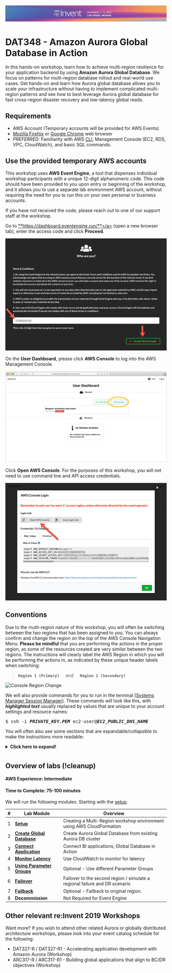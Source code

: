 # ![AWS re:Invent 2019](..//assets/reinvent19_topbanner.png)

# DAT348 - Amazon Aurora Global Database in Action

In this hands-on workshop, learn how to achieve multi-region resilience for your application backend by using **Amazon Aurora Global Database**. We focus on patterns for multi-region database rollout and real-world use cases. Get hands-on and learn how Aurora global database allows you to scale your infrastructure without having to implement complicated multi-region patterns and see how to best leverage Aurora global database for fast cross-region disaster recovery and low-latency global reads.

## Requirements
* AWS Account (Temporary accounts will be provided for AWS Events)
* [Mozilla Firefox](https://www.mozilla.org/firefox/) or [Google Chrome](https://www.google.com/chrome/) web browser
* _PREFERRED:_ Familiarity with AWS [CLI](https://aws.amazon.com/cli), Management Console (EC2, RDS, VPC, CloudWatch), and basic SQL commands.

## Use the provided temporary AWS accounts

This workshop uses **AWS Event Engine**, a tool that dispenses individual workshop participants with a unique 12-digit alphanumeric code. This code should have been provided to you upon entry or beginning of the workshop, and it allows you to use a separate lab environment AWS account, without requiring the need for you to run this on your own personal or business accounts.

If you have not received the code, please reach out to one of our support staff at the workshop.

Go to <a href="https://dashboard.eventengine.run/" target="_blank">**https://dashboard.eventengine.run/**</a> (open a new browser tab), enter the access code and click **Proceed**.

<span class="image">![EventEngine Login](ee-login.png?raw=true)</span>

On the **User Dashboard**, please click **AWS Console** to log into the AWS Management Console.

<span class="image">![EventEngine Dashboard](ee-dashboard.png?raw=true)</span>

Click **Open AWS Console**. For the purposes of this workshop, you will not need to use command line and API access credentials.

<span class="image">![EventEngine Open Console](ee-open-console.png?raw=true)</span>

## Conventions

Due to the multi-region nature of this workshop, you will often be switching between the two regions that has been assigned to you. You can always confirm and change the region on the top of the AWS Console Navigation Menu. __Please be mindful__ that you are performing the actions in the proper region, as some of the resources created are very similar between the two regions. The instructions will clearly label the AWS Region in which you will be performing the actions in, as indicated by these unique header labels when switching:

> **`Region 1 (Primary)`**    &nbsp;&nbsp;&nbsp;&nbsp;and&nbsp;&nbsp;&nbsp;&nbsp;    **`Region 2 (Secondary)`**

![Console Region Change](/assets/images/region-change.png)

We will also provide commands for you to run in the terminal [(Systems Manager Session Manager)](https://aws.amazon.com/systems-manager/features/#Session_Manager). These commands will look like this, with <b><i>highlighted text</i></b> usually replaced by values that are unique to your account settings and resource names:

<pre>
$ ssh -i <b><i>PRIVATE_KEY.PEM</i></b> ec2-user@<b><i>EC2_PUBLIC_DNS_NAME</i></b>
</pre>

You will often also see some sections that are expandable/collapsible to make the instructions more readable:

<details>
<summary><b>Click here to expand!</b>
</summary>
Good job! You expanded for more details! Click again to hide/collapse.
</details>

#

## Overview of labs (!cleanup)

#### AWS Experience: Intermediate
#### Time to Complete: 75-100 minutes

We will run the following modules. Starting with the [setup](setup/index.md).

\# | Lab Module |  Overview
--- | --- | ---
1 | [**Setup**](setup/index.md) | Creating a Multi-Region workshop environment using AWS CloudFormation
2 | [**Create Global Database**](gdb/index.md) | Create Aurora Global Database from existing Aurora DB cluster
3 | [**Connect Application**](biapp/index.md) | Connect BI applications; Global Database in Action
4 | [**Monitor Latency**](cw/index.md) | Use CloudWatch to monitor for latency
5 | [**Using Parameter Groups**](pg/index.md) | Optional - Use different Parameter Groups
6 | [**Failover**](failover/index.md) | Failover to the second region / simulate a regional failure and DR scenario
7 | [**Failback**](failback/index.md) | Optional - Failback to original region.
8 | **Decommission** | Not Required for Event Engine

<!--

## Lab environment at a glance (!cleanup)

To ensure everyone has a consistent experience, we have created a foundational template for <a href="https://aws.amazon.com/cloudformation/" target="_blank">AWS CloudFormation</a> that provisions the resources needed for the lab environment.

<div class="architecture"><img src="/assets/images/generic-architecture.png"></div>

The environment deployed using CloudFormation includes several components:



*	a <a href="https://docs.aws.amazon.com/vpc/latest/userguide/what-is-amazon-vpc.html" target="_blank">Amazon VPC</a> network configuration with public and private subnets
*	a <a href="https://docs.aws.amazon.com/AmazonRDS/latest/UserGuide/USER_VPC.WorkingWithRDSInstanceinaVPC.html#USER_VPC.Subnets" target="_blank">Database subnet group</a> and relevant <a href="https://docs.aws.amazon.com/vpc/latest/userguide/VPC_SecurityGroups.html" target="_blank">security groups</a> for the cluster and workstation
*	a <a href="https://docs.aws.amazon.com/AWSEC2/latest/UserGuide/Instances.html" target="_blank">Amazon EC2 instance</a> configured with the software components needed for the lab
*	<a href="https://docs.aws.amazon.com/IAM/latest/UserGuide/id_roles.html" target="_blank">IAM roles</a> with access permissions for the workstation and cluster permissions for <a href="https://docs.aws.amazon.com/AmazonRDS/latest/UserGuide/USER_Monitoring.OS.html" target="_blank">enhanced monitoring</a>, S3 access and logging
*	Custom cluster and DB instance <a href="https://docs.aws.amazon.com/AmazonRDS/latest/UserGuide/USER_WorkingWithParamGroups.html" target="_blank">parameter groups</a> for the Amazon Aurora cluster, enabling logging and performance schema
*	an <a href="https://docs.aws.amazon.com/AmazonRDS/latest/AuroraUserGuide/CHAP_AuroraOverview.html" target="_blank">Amazon Aurora</a> MySQL DB cluster with 2 nodes: a writer and read replica
* the master database credentials will be generated automatically and stored in an <A href="https://docs.aws.amazon.com/secretsmanager/latest/userguide/intro.html" target="_blank">AWS Secrets Manager</a> secret.
*	a <a href="https://docs.aws.amazon.com/AmazonRDS/latest/AuroraUserGuide/Aurora.Integrating.AutoScaling.html" target="_blank">read replica auto scaling</a> configuration
*	a <a href="https://docs.aws.amazon.com/systems-manager/latest/userguide/what-is-systems-manager.html" target="_blank">AWS Systems Manager</a> command document to execute a load test
-->

## Other relevant re:Invent 2019 Workshops

Want more? If you wish to attend other related Aurora or globally distributed architecture workshops, please look into your event catalog schedule for the following:

* DAT327-R / DAT327-R1 - Accelerating application development with Amazon Aurora (Workshop)
* ARC317-R / ARC317-R1 - Building global applications that align to BC/DR objectives (Workshop)